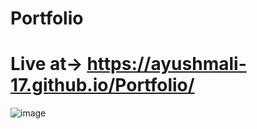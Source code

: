 # Portfolio

# Live at-> https://ayushmali-17.github.io/Portfolio/
![image](https://github.com/user-attachments/assets/e2ff344e-3cb2-415d-b24a-75144720ee50)
